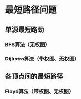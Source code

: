 


# 最短路径问题
##  单源最短路劲
### BFS算法（无权图）

### Dijkstra算法（带权图、无权图）

## 各顶点间的最短路径

### Floyd算法（带权图、无权图）
<!--stackedit_data:
eyJoaXN0b3J5IjpbMTE1NTc2MjQyNSw0NDA5MDU2MTldfQ==
-->